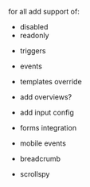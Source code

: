 for all add support of:
- disabled
- readonly


+ triggers
+ events
+ templates override
+ add overviews?
+ add input config
+ forms integration
+ mobile events

+ breadcrumb
+ scrollspy
